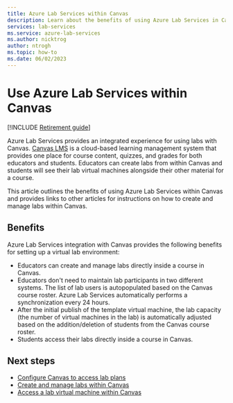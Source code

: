 ```yaml
---
title: Azure Lab Services within Canvas
description: Learn about the benefits of using Azure Lab Services in Canvas.
services: lab-services
ms.service: azure-lab-services
ms.author: nicktrog
author: ntrogh
ms.topic: how-to
ms.date: 06/02/2023
---
```


# Use Azure Lab Services within Canvas

[!INCLUDE [Retirement guide](./includes/retirement-banner.md)]

Azure Lab Services provides an integrated experience for using labs with Canvas. [Canvas LMS](https://www.instructure.com/canvas) is a cloud-based learning management system that provides one place for course content, quizzes, and grades for both educators and students. Educators can create labs from within Canvas and students will see their lab virtual machines alongside their other material for a course.

This article outlines the benefits of using Azure Lab Services within Canvas and provides links to other articles for instructions on how to create and manage labs within Canvas.

## Benefits

Azure Lab Services integration with Canvas provides the following benefits for setting up a virtual lab environment:

- Educators can create and manage labs directly inside a course in Canvas.
- Educators don't need to maintain lab participants in two different systems. The list of lab users is autopopulated based on the Canvas course roster. Azure Lab Services automatically performs a synchronization every 24 hours.
- After the initial publish of the template virtual machine, the lab capacity (the number of virtual machines in the lab) is automatically adjusted based on the addition/deletion of students from the Canvas course roster.
- Students access their labs directly inside a course in Canvas.

## Next steps

- [Configure Canvas to access lab plans](./how-to-configure-canvas-for-lab-plans.md)
- [Create and manage labs within Canvas](./how-to-manage-labs-within-canvas.md)
- [Access a lab virtual machine within Canvas](how-to-access-vm-for-students-within-canvas.md)
